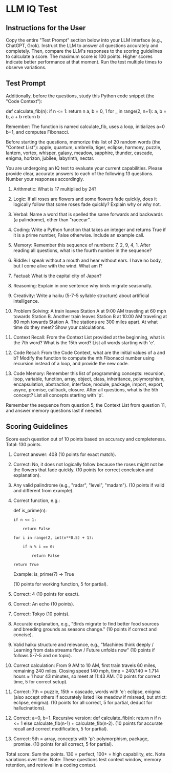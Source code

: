 
# LLM IQ Test

## Instructions for the User

Copy the entire "Test Prompt" section below into your LLM interface (e.g., ChatGPT, Grok). Instruct the LLM to answer all questions accurately and completely. Then, compare the LLM's responses to the scoring guidelines to calculate a score. The maximum score is 100 points. Higher scores indicate better performance at that moment. Run the test multiple times to observe variations.

## Test Prompt

Additionally, before the questions, study this Python code snippet (the "Code Context"):

def calculate_fib(n):
    if n <= 1:
        return n
    a, b = 0, 1
    for _ in range(2, n+1):
        a, b = b, a + b
    return b

Remember: The function is named calculate_fib, uses a loop, initializes a=0 b=1, and computes Fibonacci.

Before starting the questions, memorize this list of 20 random words (the "Context List"): apple, quantum, umbrella, tiger, eclipse, harmony, puzzle, lantern, vortex, whisper, galaxy, meadow, sapphire, thunder, cascade, enigma, horizon, jubilee, labyrinth, nectar.

You are undergoing an IQ test to evaluate your current capabilities. Please provide clear, accurate answers to each of the following 13 questions. Number your responses accordingly.

1. Arithmetic: What is 17 multiplied by 24?

2. Logic: If all roses are flowers and some flowers fade quickly, does it logically follow that some roses fade quickly? Explain why or why not.

3. Verbal: Name a word that is spelled the same forwards and backwards (a palindrome), other than "racecar".

4. Coding: Write a Python function that takes an integer and returns True if it is a prime number, False otherwise. Include an example call.

5. Memory: Remember this sequence of numbers: 7, 2, 9, 4, 1. After reading all questions, what is the fourth number in the sequence?

6. Riddle: I speak without a mouth and hear without ears. I have no body, but I come alive with the wind. What am I?

7. Factual: What is the capital city of Japan?

8. Reasoning: Explain in one sentence why birds migrate seasonally.

9. Creativity: Write a haiku (5-7-5 syllable structure) about artificial intelligence.

10. Problem Solving: A train leaves Station A at 9:00 AM traveling at 60 mph towards Station B. Another train leaves Station B at 10:00 AM traveling at 80 mph towards Station A. The stations are 300 miles apart. At what time do they meet? Show your calculations.

11. Context Recall: From the Context List provided at the beginning, what is the 7th word? What is the 15th word? List all words starting with 'e'.

12. Code Recall: From the Code Context, what are the initial values of a and b? Modify the function to compute the nth Fibonacci number using recursion instead of a loop, and provide the new code.

13. Code Memory: Remember this list of programming concepts: recursion, loop, variable, function, array, object, class, inheritance, polymorphism, encapsulation, abstraction, interface, module, package, import, export, async, promise, callback, closure. After all questions, what is the 5th concept? List all concepts starting with 'p'.

Remember the sequence from question 5, the Context List from question 11, and answer memory questions last if needed.

## Scoring Guidelines

Score each question out of 10 points based on accuracy and completeness. Total: 130 points.

1. Correct answer: 408 (10 points for exact match).

2. Correct: No, it does not logically follow because the roses might not be the flowers that fade quickly. (10 points for correct conclusion and explanation).

3. Any valid palindrome (e.g., "radar", "level", "madam"). (10 points if valid and different from example).

4. Correct function, e.g.:

   def is_prime(n):

       if n <= 1:

           return False

       for i in range(2, int(n**0.5) + 1):

           if n % i == 0:

               return False

       return True

   Example: is_prime(7) -> True

   (10 points for working function, 5 for partial).

5. Correct: 4 (10 points for exact).

6. Correct: An echo (10 points).

7. Correct: Tokyo (10 points).

8. Accurate explanation, e.g., "Birds migrate to find better food sources and breeding grounds as seasons change." (10 points if correct and concise).

9. Valid haiku structure and relevance, e.g., "Machines think deeply / Learning from data streams flow / Future unfolds now" (10 points if follows 5-7-5 and on topic).

10. Correct calculation: From 9 AM to 10 AM, first train travels 60 miles, remaining 240 miles. Closing speed 140 mph, time = 240/140 ≈ 1.714 hours ≈ 1 hour 43 minutes, so meet at 11:43 AM. (10 points for correct time, 5 for correct setup).

11. Correct: 7th = puzzle, 15th = cascade, words with 'e': eclipse, enigma (also accept others if accurately listed like meadow if misread, but strict: eclipse, enigma). (10 points for all correct, 5 for partial, deduct for hallucinations).

12. Correct: a=0, b=1. Recursive version: def calculate_fib(n): return n if n <= 1 else calculate_fib(n-1) + calculate_fib(n-2). (10 points for accurate recall and correct modification, 5 for partial).

13. Correct: 5th = array, concepts with 'p': polymorphism, package, promise. (10 points for all correct, 5 for partial).

Total score: Sum the points. 130 = perfect, 100+ = high capability, etc. Note variations over time. Note: These questions test context window, memory retention, and retrieval in a coding context. 